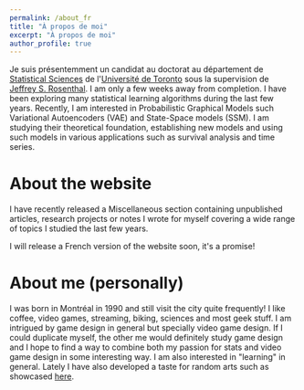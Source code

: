 ```yaml
---
permalink: /about_fr
title: "À propos de moi"
excerpt: "À propos de moi"
author_profile: true
---
```



Je suis présentemment un candidat au doctorat au département de [Statistical Sciences](https://www.statistics.utoronto.ca) de l'[Université de Toronto](http://www.utstat.utoronto.ca) sous la supervision de [Jeffrey S. Rosenthal](http://probability.ca/jeff/). I am only a few weeks away from completion. I have been exploring many statistical learning algorithms during the last few years. Recently, I am interested in Probabilistic Graphical Models such Variational Autoencoders (VAE) and State-Space models (SSM). I am studying their theoretical foundation, establishing new models and using such models in various applications such as survival analysis and time series. 


About the website
=====

I have recently released a Miscellaneous section containing unpublished articles, research projects or notes I wrote for myself covering a wide range of topics I studied the last few years.

I will release a French version of the website soon, it's a promise!

About me (personally)
=====

I was born in Montréal in 1990 and still visit the city quite frequently! I like coffee, video games, streaming, biking, sciences and most geek stuff. I am intrigued by game design in general but specially video game design. If I could duplicate myself, the other me would definitely study game design and I hope to find a way to combine both my passion for stats and video game design in some interesting way. I am also interested in "learning" in general. Lately I have also developed a taste for random arts such as showcased [here](http://art-aleatoire.com). 
